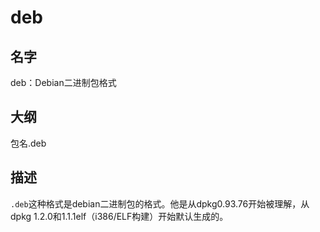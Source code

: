 # deb

## 名字

deb：Debian二进制包格式

## 大纲

包名.deb

## 描述

`.deb`这种格式是debian二进制包的格式。他是从dpkg0.93.76开始被理解，从dpkg 1.2.0和1.1.1elf（i386/ELF构建）开始默认生成的。